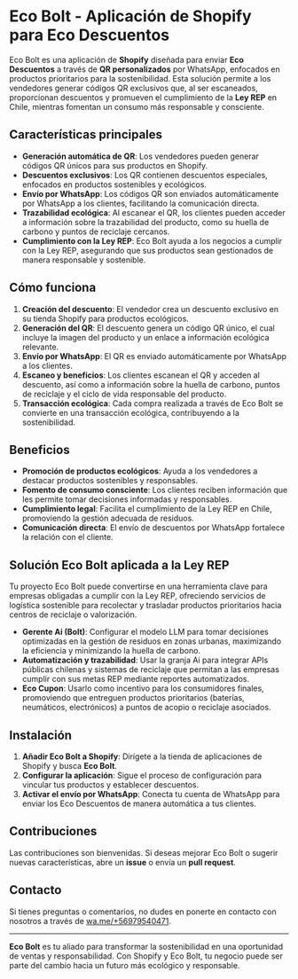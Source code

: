 # Eco Bolt - Aplicación de Shopify para Eco Descuentos

Eco Bolt es una aplicación de **Shopify** diseñada para enviar **Eco Descuentos** a través de **QR personalizados** por WhatsApp, enfocados en productos prioritarios para la sostenibilidad. Esta solución permite a los vendedores generar códigos QR exclusivos que, al ser escaneados, proporcionan descuentos y promueven el cumplimiento de la **Ley REP** en Chile, mientras fomentan un consumo más responsable y consciente.

## Características principales

- **Generación automática de QR**: Los vendedores pueden generar códigos QR únicos para sus productos en Shopify.
- **Descuentos exclusivos**: Los QR contienen descuentos especiales, enfocados en productos sostenibles y ecológicos.
- **Envío por WhatsApp**: Los códigos QR son enviados automáticamente por WhatsApp a los clientes, facilitando la comunicación directa.
- **Trazabilidad ecológica**: Al escanear el QR, los clientes pueden acceder a información sobre la trazabilidad del producto, como su huella de carbono y puntos de reciclaje cercanos.
- **Cumplimiento con la Ley REP**: Eco Bolt ayuda a los negocios a cumplir con la Ley REP, asegurando que sus productos sean gestionados de manera responsable y sostenible.

## Cómo funciona

1. **Creación del descuento**: El vendedor crea un descuento exclusivo en su tienda Shopify para productos ecológicos.
2. **Generación del QR**: El descuento genera un código QR único, el cual incluye la imagen del producto y un enlace a información ecológica relevante.
3. **Envío por WhatsApp**: El QR es enviado automáticamente por WhatsApp a los clientes.
4. **Escaneo y beneficios**: Los clientes escanean el QR y acceden al descuento, así como a información sobre la huella de carbono, puntos de reciclaje y el ciclo de vida responsable del producto.
5. **Transacción ecológica**: Cada compra realizada a través de Eco Bolt se convierte en una transacción ecológica, contribuyendo a la sostenibilidad.

## Beneficios

- **Promoción de productos ecológicos**: Ayuda a los vendedores a destacar productos sostenibles y responsables.
- **Fomento de consumo consciente**: Los clientes reciben información que les permite tomar decisiones informadas y responsables.
- **Cumplimiento legal**: Facilita el cumplimiento de la Ley REP en Chile, promoviendo la gestión adecuada de residuos.
- **Comunicación directa**: El envío de descuentos por WhatsApp fortalece la relación con el cliente.

## Solución Eco Bolt aplicada a la Ley REP

Tu proyecto Eco Bolt puede convertirse en una herramienta clave para empresas obligadas a cumplir con la Ley REP, ofreciendo servicios de logística sostenible para recolectar y trasladar productos prioritarios hacia centros de reciclaje o valorización.

- **Gerente Ai (Bolt)**: Configurar el modelo LLM para tomar decisiones optimizadas en la gestión de residuos en zonas urbanas, maximizando la eficiencia y minimizando la huella de carbono.
- **Automatización y trazabilidad**: Usar la granja Ai para integrar APIs públicas chilenas y sistemas de reciclaje que permitan a las empresas cumplir con sus metas REP mediante reportes automatizados.
- **Eco Cupon**: Usarlo como incentivo para los consumidores finales, promoviendo que entreguen productos prioritarios (baterías, neumáticos, electrónicos) a puntos de acopio o reciclaje asociados.

## Instalación

1. **Añadir Eco Bolt a Shopify**: Dirígete a la tienda de aplicaciones de Shopify y busca **Eco Bolt**.
2. **Configurar la aplicación**: Sigue el proceso de configuración para vincular tus productos y establecer descuentos.
3. **Activar el envío por WhatsApp**: Conecta tu cuenta de WhatsApp para enviar los Eco Descuentos de manera automática a tus clientes.

## Contribuciones

Las contribuciones son bienvenidas. Si deseas mejorar Eco Bolt o sugerir nuevas características, abre un **issue** o envía un **pull request**.

## Contacto

Si tienes preguntas o comentarios, no dudes en ponerte en contacto con nosotros a través de [wa.me/+56979540471](https://wa.me/+56979540471).

---

**Eco Bolt** es tu aliado para transformar la sostenibilidad en una oportunidad de ventas y responsabilidad. Con Shopify y Eco Bolt, tu negocio puede ser parte del cambio hacia un futuro más ecológico y responsable.

